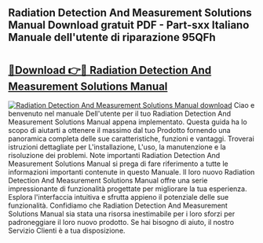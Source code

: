 ## Radiation Detection And Measurement Solutions Manual Download gratuit PDF - Part-sxx Italiano Manuale dell'utente di riparazione 95QFh

# <h2><a href="http://dffxna.blite.top/?on=Radiation+Detection+And+Measurement+Solutions+Manual">🔗Download 👉🔴 Radiation Detection And Measurement Solutions Manual</a></h2>

[![Radiation Detection And Measurement Solutions Manual download](https://i.imgur.com/lujVjoI.png)](http://dffxna.blite.top/?on=Radiation+Detection+And+Measurement+Solutions+Manual)
Ciao e benvenuto nel manuale Dell'utente per il tuo Radiation Detection And Measurement Solutions Manual appena implementato. Questa guida ha lo scopo di aiutarti a ottenere il massimo dal tuo Prodotto fornendo una panoramica completa delle sue caratteristiche, funzioni e vantaggi. Troverai istruzioni dettagliate per L'installazione, L'uso, la manutenzione e la risoluzione dei problemi. Note importanti Radiation Detection And Measurement Solutions Manual si prega di fare riferimento a tutte le informazioni importanti contenute in questo Manuale. Il loro nuovo Radiation Detection And Measurement Solutions Manual offre una serie impressionante di funzionalità progettate per migliorare la tua esperienza. Esplora l'interfaccia intuitiva e sfrutta appieno il potenziale delle sue funzionalità. Confidiamo che Radiation Detection And Measurement Solutions Manual sia stata una risorsa inestimabile per i loro sforzi per padroneggiare il loro nuovo prodotto. Se hai bisogno di aiuto, il nostro Servizio Clienti è a tua disposizione.
